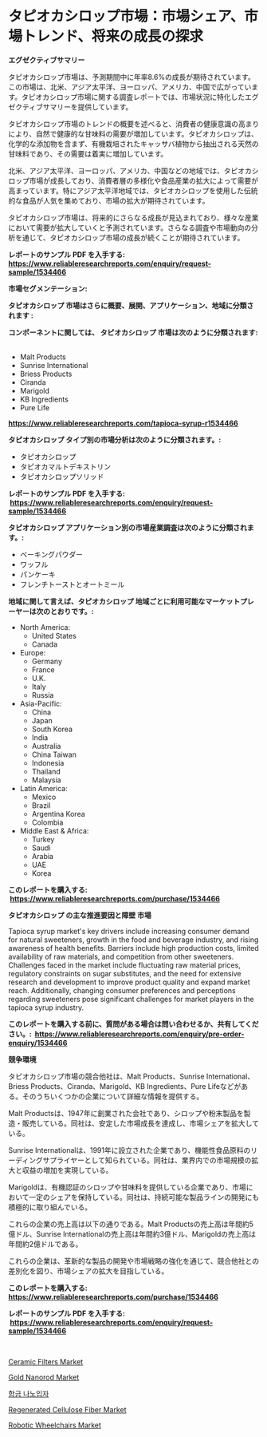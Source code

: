 <p><h1>タピオカシロップ市場：市場シェア、市場トレンド、将来の成長の探求</h1></p><p><strong>エグゼクティブサマリー</strong></p>
<p><p>タピオカシロップ市場は、予測期間中に年率8.6%の成長が期待されています。この市場は、北米、アジア太平洋、ヨーロッパ、アメリカ、中国で広がっています。タピオカシロップ市場に関する調査レポートでは、市場状況に特化したエグゼクティブサマリーを提供しています。</p><p>タピオカシロップ市場のトレンドの概要を述べると、消費者の健康意識の高まりにより、自然で健康的な甘味料の需要が増加しています。タピオカシロップは、化学的な添加物を含まず、有機栽培されたキャッサバ植物から抽出される天然の甘味料であり、その需要は着実に増加しています。</p><p>北米、アジア太平洋、ヨーロッパ、アメリカ、中国などの地域では、タピオカシロップ市場が成長しており、消費者層の多様化や食品産業の拡大によって需要が高まっています。特にアジア太平洋地域では、タピオカシロップを使用した伝統的な食品が人気を集めており、市場の拡大が期待されています。</p><p>タピオカシロップ市場は、将来的にさらなる成長が見込まれており、様々な産業において需要が拡大していくと予測されています。さらなる調査や市場動向の分析を通じて、タピオカシロップ市場の成長が続くことが期待されています。</p></p>
<p><strong>レポートのサンプル PDF を入手する: <a href="https://www.reliableresearchreports.com/enquiry/request-sample/1534466">https://www.reliableresearchreports.com/enquiry/request-sample/1534466</a></strong></p>
<p><strong>市場セグメンテーション:</strong></p>
<p><strong> タピオカシロップ 市場はさらに概要、展開、アプリケーション、地域に分類されます :</strong></p>
<p><strong>コンポーネントに関しては、 タピオカシロップ 市場は次のように分類されます: &nbsp;</strong></p>
<p><ul><li>Malt Products</li><li>Sunrise International</li><li>Briess Products</li><li>Ciranda</li><li>Marigold</li><li>KB Ingredients</li><li>Pure Life</li></ul></p>
<p><strong><a href="https://www.reliableresearchreports.com/tapioca-syrup-r1534466">https://www.reliableresearchreports.com/tapioca-syrup-r1534466</a></strong></p>
<p><strong> タピオカシロップ タイプ別の市場分析は次のように分類されます。:</strong></p>
<p><ul><li>タピオカシロップ</li><li>タピオカマルトデキストリン</li><li>タピオカシロップソリッド</li></ul></p>
<p><strong>レポートのサンプル PDF を入手する: &nbsp;<a href="https://www.reliableresearchreports.com/enquiry/request-sample/1534466">https://www.reliableresearchreports.com/enquiry/request-sample/1534466</a></strong></p>
<p><strong> タピオカシロップ アプリケーション別の市場産業調査は次のように分類されます。:</strong></p>
<p><ul><li>ベーキングパウダー</li><li>ワッフル</li><li>パンケーキ</li><li>フレンチトーストとオートミール</li></ul></p>
<p><strong>地域に関して言えば、タピオカシロップ 地域ごとに利用可能なマーケットプレーヤーは次のとおりです。:</strong></p>
<p><ul>
    <li>
        North America:
        <ul>
            <li>United States</li>
            <li>Canada</li>
        </ul>
    </li>
    <li>
        Europe:
        <ul>
            <li>Germany</li>
            <li>France</li>
            <li>U.K.</li>
            <li>Italy</li>
            <li>Russia</li>
        </ul>
    </li>
    <li>
        Asia-Pacific:
        <ul>
            <li>China</li>
            <li>Japan</li>
            <li>South Korea</li>
            <li>India</li>
            <li>Australia</li>
            <li>China Taiwan</li>
            <li>Indonesia</li>
            <li>Thailand</li>
            <li>Malaysia</li>
        </ul>
    </li>
    <li>
        Latin America:
        <ul>
            <li>Mexico</li>
            <li>Brazil</li>
            <li>Argentina Korea</li>
            <li>Colombia</li>
        </ul>
    </li>
    <li>
        Middle East & Africa:
        <ul>
            <li>Turkey</li>
            <li>Saudi</li>
            <li>Arabia</li>
            <li>UAE</li>
            <li>Korea</li>
        </ul>
    </li>
    </ul></p>
<p><strong>このレポートを購入する: &nbsp;<a href="https://www.reliableresearchreports.com/purchase/1534466">https://www.reliableresearchreports.com/purchase/1534466</a></strong></p>
<p><strong>タピオカシロップ の主な推進要因と障壁 市場</strong></p>
<p><p>Tapioca syrup market's key drivers include increasing consumer demand for natural sweeteners, growth in the food and beverage industry, and rising awareness of health benefits. Barriers include high production costs, limited availability of raw materials, and competition from other sweeteners. Challenges faced in the market include fluctuating raw material prices, regulatory constraints on sugar substitutes, and the need for extensive research and development to improve product quality and expand market reach. Additionally, changing consumer preferences and perceptions regarding sweeteners pose significant challenges for market players in the tapioca syrup industry.</p></p>
<p><strong>このレポートを購入する前に、質問がある場合は問い合わせるか、共有してください。:&nbsp; <a href="https://www.reliableresearchreports.com/enquiry/pre-order-enquiry/1534466">https://www.reliableresearchreports.com/enquiry/pre-order-enquiry/1534466</a></strong></p>
<p><strong>競争環境</strong></p>
<p><p>タピオカシロップ市場の競合他社は、Malt Products、Sunrise International、Briess Products、Ciranda、Marigold、KB Ingredients、Pure Lifeなどがある。そのうちいくつかの企業について詳細な情報を提供する。</p><p>Malt Productsは、1947年に創業された会社であり、シロップや粉末製品を製造・販売している。同社は、安定した市場成長を達成し、市場シェアを拡大している。</p><p>Sunrise Internationalは、1991年に設立された企業であり、機能性食品原料のリーディングサプライヤーとして知られている。同社は、業界内での市場規模の拡大と収益の増加を実現している。</p><p>Marigoldは、有機認証のシロップや甘味料を提供している企業であり、市場において一定のシェアを保持している。同社は、持続可能な製品ラインの開発にも積極的に取り組んでいる。</p><p>これらの企業の売上高は以下の通りである。Malt Productsの売上高は年間約5億ドル、Sunrise Internationalの売上高は年間約3億ドル、Marigoldの売上高は年間約2億ドルである。</p><p>これらの企業は、革新的な製品の開発や市場戦略の強化を通じて、競合他社との差別化を図り、市場シェアの拡大を目指している。</p></p>
<p><strong>このレポートを購入する: &nbsp; <a href="https://www.reliableresearchreports.com/purchase/1534466">https://www.reliableresearchreports.com/purchase/1534466</a></strong></p>
<p><strong>レポートのサンプル PDF を入手する: &nbsp;<a href="https://www.reliableresearchreports.com/enquiry/request-sample/1534466">https://www.reliableresearchreports.com/enquiry/request-sample/1534466</a></strong><strong></strong></p>
<p>&nbsp;</p>
<p><p><a href="https://issuu.com/reportprime-2/docs/ceramic-filters-market-size-2030.pptx">Ceramic Filters Market</a></p><p><a href="https://github.com/tamvrosiya/Market-Research-Report-List-3/blob/main/gold-nanorod-market.md">Gold Nanorod Market</a></p><p><a href="https://github.com/FelipeGrrady654556/Market-Research-Report-List-1/blob/main/422127816268.md">합금 나노입자</a></p><p><a href="https://iodized-pantydraco-05c.notion.site/Regenerated-Cellulose-Fiber-Market-Offers-Provide-Insightful-Data-for-the-Time-Period-from-2024-to-2-be697975ae744d02974dedabe50a9791">Regenerated Cellulose Fiber Market</a></p><p><a href="https://view.publitas.com/reportprime-1/robotic-wheelchairs-market-analysis-examines-its-scope-on-growth-opportunities-and-forecasted-trends-spanning-from-2024-to-2031/">Robotic Wheelchairs Market</a></p></p>